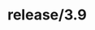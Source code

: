 ---
title: "release/3.9"
description: >
  release/3.9 CHANGELOG Summary, most recent version: v3.9.10, time: 2023-05-10
weight: -39
---